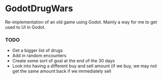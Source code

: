 # GodotDrugWars

Re-implementation of an old game using Godot.  Mainly a way for me to get used to UI in Godot.

### TODO
 - Get a bigger list of drugs
 - Add in random encounters
 - Create some sort of goal at the end of the 30 days
 - Look into having a different buy and sell amount (if we buy, we may not get the same amount back if we immediately sell
 